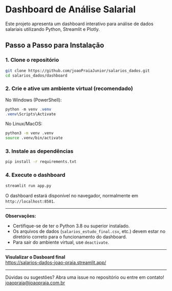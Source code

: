 # Dashboard de Análise Salarial

Este projeto apresenta um dashboard interativo para análise de dados salariais utilizando Python, Streamlit e Plotly.

## Passo a Passo para Instalação

### 1. Clone o repositório

```bash
git clone https://github.com/joaoPraiaJunior/salarios_dados.git
cd salarios_dados/dashboard
```

### 2. Crie e ative um ambiente virtual (recomendado)

No Windows (PowerShell):
```powershell
python -m venv .venv
.venv\Scripts\Activate
```

No Linux/MacOS:
```bash
python3 -m venv .venv
source .venv/bin/activate
```

### 3. Instale as dependências

```bash
pip install -r requirements.txt
```

### 4. Execute o dashboard

```bash
streamlit run app.py
```

O dashboard estará disponível no navegador, normalmente em `http://localhost:8501`.

---

**Observações:**
- Certifique-se de ter o Python 3.8 ou superior instalado.
- Os arquivos de dados (`salarios_estudo_final.csv`, etc.) devem estar no diretório correto para o funcionamento do dashboard.
- Para sair do ambiente virtual, use `deactivate`.

---

**Visulalizar o Dasboard final**<br/>
<https://salarios-dados-joao-praia.streamlit.app/>

---

Dúvidas ou sugestões? Abra uma issue no repositório ou entre em contato!<br/>
<joaopraia@joaopraia.com.br>

